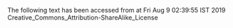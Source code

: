 The following text has been accessed from at Fri Aug 9 02:39:55 IST 2019
Creative_Commons_Attribution-ShareAlike_License
